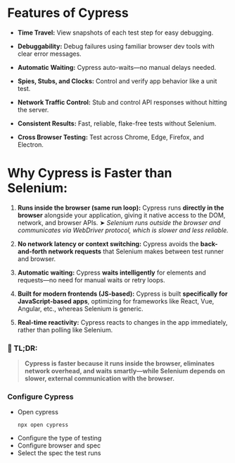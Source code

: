 # **Features of Cypress**
- **Time Travel:** View snapshots of each test step for easy debugging.

- **Debuggability:** Debug failures using familiar browser dev tools with clear error messages.

- **Automatic Waiting:** Cypress auto-waits—no manual delays needed.

- **Spies, Stubs, and Clocks:** Control and verify app behavior like a unit test.

- **Network Traffic Control:** Stub and control API responses without hitting the server.

- **Consistent Results:** Fast, reliable, flake-free tests without Selenium.

- **Cross Browser Testing:** Test across Chrome, Edge, Firefox, and Electron.

# **Why Cypress is Faster than Selenium:**

1. **Runs inside the browser (same run loop):**
   Cypress runs **directly in the browser** alongside your application, giving it native access to the DOM, network, and browser APIs.
   ➤ *Selenium runs outside the browser and communicates via WebDriver protocol, which is slower and less reliable.*

2. **No network latency or context switching:**
   Cypress avoids the **back-and-forth network requests** that Selenium makes between test runner and browser.

3. **Automatic waiting:**
   Cypress **waits intelligently** for elements and requests—no need for manual waits or retry loops.

4. **Built for modern frontends (JS-based):**
   Cypress is built **specifically for JavaScript-based apps**, optimizing for frameworks like React, Vue, Angular, etc., whereas Selenium is generic.

5. **Real-time reactivity:**
   Cypress reacts to changes in the app immediately, rather than polling like Selenium.

### 📌 TL;DR:

> **Cypress is faster because it runs inside the browser, eliminates network overhead, and waits smartly—while Selenium depends on slower, external communication with the browser.**

### **Configure Cypress**
- Open cypress
    ```
    npx open cypress
    ```
- Configure the type of testing
- Configure browser and spec
- Select the spec the test runs